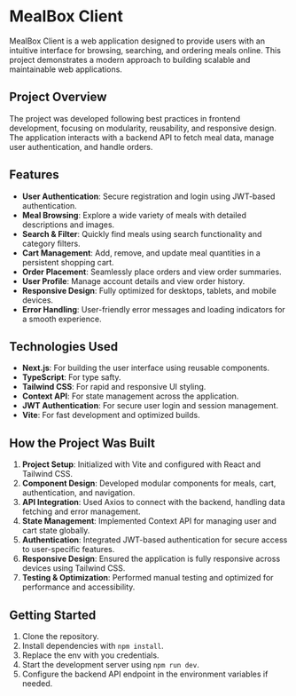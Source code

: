 # MealBox Client

MealBox Client is a web application designed to provide users with an intuitive interface for browsing, searching, and ordering meals online. This project demonstrates a modern approach to building scalable and maintainable web applications.

## Project Overview

The project was developed following best practices in frontend development, focusing on modularity, reusability, and responsive design. The application interacts with a backend API to fetch meal data, manage user authentication, and handle orders.

## Features

- **User Authentication**: Secure registration and login using JWT-based authentication.
- **Meal Browsing**: Explore a wide variety of meals with detailed descriptions and images.
- **Search & Filter**: Quickly find meals using search functionality and category filters.
- **Cart Management**: Add, remove, and update meal quantities in a persistent shopping cart.
- **Order Placement**: Seamlessly place orders and view order summaries.
- **User Profile**: Manage account details and view order history.
- **Responsive Design**: Fully optimized for desktops, tablets, and mobile devices.
- **Error Handling**: User-friendly error messages and loading indicators for a smooth experience.

## Technologies Used

- **Next.js**: For building the user interface using reusable components.
- **TypeScript**: For type safty.
- **Tailwind CSS**: For rapid and responsive UI styling.
- **Context API**: For state management across the application.
- **JWT Authentication**: For secure user login and session management.
- **Vite**: For fast development and optimized builds.

## How the Project Was Built

1. **Project Setup**: Initialized with Vite and configured with React and Tailwind CSS.
2. **Component Design**: Developed modular components for meals, cart, authentication, and navigation.
3. **API Integration**: Used Axios to connect with the backend, handling data fetching and error management.
4. **State Management**: Implemented Context API for managing user and cart state globally.
5. **Authentication**: Integrated JWT-based authentication for secure access to user-specific features.
6. **Responsive Design**: Ensured the application is fully responsive across devices using Tailwind CSS.
7. **Testing & Optimization**: Performed manual testing and optimized for performance and accessibility.

## Getting Started

1. Clone the repository.
2. Install dependencies with `npm install`.
3. Replace the env with you credentials.
4. Start the development server using `npm run dev`.
5. Configure the backend API endpoint in the environment variables if needed.
